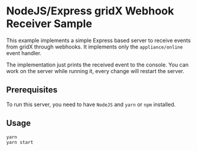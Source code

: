 # NodeJS/Express gridX Webhook Receiver Sample

This example implements a simple Express based server to receive events from gridX through webhooks.
It implements only the `appliance/online` event handler.

The implementation just prints the received event to the console.
You can work on the server while running it, every change will restart the server.

## Prerequisites

To run this server, you need to have `NodeJS` and `yarn` or `npm` installed.

## Usage

```sh
yarn
yarn start
```
